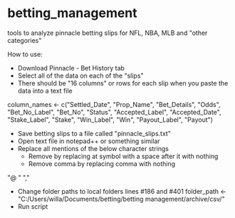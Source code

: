 # betting_management
tools to analyze pinnacle betting slips for NFL, NBA, MLB and "other categories"

How to use: 

- Download Pinnacle - Bet History tab
- Select all of the data on each of the "slips"
- There should be "16 columns" or rows for each slip when you paste the data into a text file

column_names <- c("Settled_Date", "Prop_Name", "Bet_Details", "Odds",
                      "Bet_No_Label", "Bet_No", "Status", "Accepted_Label", "Accepted_Date",
                      "Stake_Label", "Stake", "Win_Label", "Win", "Payout_Label", "Payout")

- Save betting slips to a file called "pinnacle_slips.txt"
- Open text file in notepad++ or something similar
- Replace all mentions of the below character strings
  - Remove by replacing at symbol with a space after it with nothing
  - Remove comma by replacing comma with nothing

"@ "
","

- Change folder paths to local folders lines #186 and #401
  folder_path <- "C:/Users/willa/Documents/betting/betting management/archive/csv/"
- Run script
